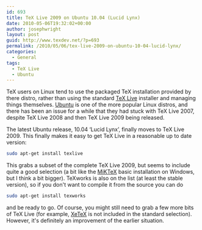 ```yaml
---
id: 693
title: TeX Live 2009 on Ubuntu 10.04 (Lucid Lynx)
date: 2010-05-06T19:32:02+00:00
author: josephwright
layout: post
guid: http://www.texdev.net/?p=693
permalink: /2010/05/06/tex-live-2009-on-ubuntu-10-04-lucid-lynx/
categories:
  - General
tags:
  - TeX Live
  - Ubuntu
---
```

TeX users on Linux tend to use the packaged TeX installation provided by there distro, rather than using the standard [TeX Live](http://www.tug.org/texlive/) installer and managing things themselves. [Ubuntu](http://www.ubuntu.com/) is one of the more popular Linux distros, and there has been an issue for a while that they had stuck with TeX Live 2007, despite TeX Live 2008 and then TeX Live 2009 being released.

The latest Ubuntu release, 10.04 ‘Lucid Lynx’, finally moves to TeX Live 2009. This finally makes it easy to get TeX Live in a reasonable up to date version:

```bash
sudo apt-get install texlive
```

This grabs a subset of the complete TeX Live 2009, but seems to include quite a good selection (a bit like the [MiKTeX](http://www.miktex.org/) basic installation on Windows, but I think a bit bigger). TeXworks is also on the list (at least the stable version), so if you don't want to compile it from the source you can do

```bash
sudo apt-get install texworks
```

and be ready to go. Of course, you might still need to grab a few more bits of TeX Live (for example, [XeTeX](http://scripts.sil.org/cms/scripts/page.php?site_id=nrsi&amp;id=xetex) is not included in the standard selection). However, it's definitely an improvement of the earlier situation.
